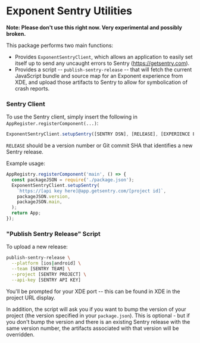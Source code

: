 Exponent Sentry Utilities
=========================

**Note: Please don't use this right now. Very experimental and possibly broken.**

This package performs two main functions:

* Provides `ExponentSentryClient`, which allows an application to easily set itself up to send any uncaught errors to Sentry (https://getsentry.com).
* Provides a script -- `publish-sentry-release` -- that will fetch the current JavaScript bundle and source map for an Exponent experience from XDE, and upload those artifacts to Sentry to allow for symbolication of crash reports.

### Sentry Client

To use the Sentry client, simply insert the following in `AppRegister.registerComponent(...)`:

```javascript
ExponentSentryClient.setupSentry([SENTRY DSN], [RELEASE], [EXPERIENCE ENTRY FILE])
```

`RELEASE` should be a version number or Git commit SHA that identifies a new Sentry release.

Example usage:

```javascript
AppRegistry.registerComponent('main', () => {
  const packageJSON = require('./package.json');
  ExponentSentryClient.setupSentry(
    `https://[api key here]@app.getsentry.com/[project id]`,
    packageJSON.version,
    packageJSON.main,
  );
  return App;
});
```

### "Publish Sentry Release" Script

To upload a new release:

```bash
publish-sentry-release \
  --platform [ios|android] \
  --team [SENTRY TEAM] \
  --project [SENTRY PROJECT] \
  --api-key [SENTRY API KEY]
```

You'll be prompted for your XDE port -- this can be found in XDE in the project URL display.

In addition, the script will ask you if you want to bump the version of your project (the version specified in your `package.json`). This is optional - but if you don't bump the version and there is an existing Sentry release with the same version number, the artifacts associated with that version will be overridden.
